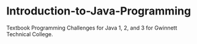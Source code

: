 # Introduction-to-Java-Programming
 Textbook Programming Challenges for Java 1, 2, and 3 for Gwinnett Technical College.
